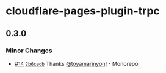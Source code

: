 # cloudflare-pages-plugin-trpc

## 0.3.0

### Minor Changes

- [#14](https://github.com/toyamarinyon/cloudflare-pages-plugin-trpc/pull/14) [`2b6cedb`](https://github.com/toyamarinyon/cloudflare-pages-plugin-trpc/commit/2b6cedbfa83f448ddd531246109775d30f65d882) Thanks [@toyamarinyon](https://github.com/toyamarinyon)! - Monorepo
